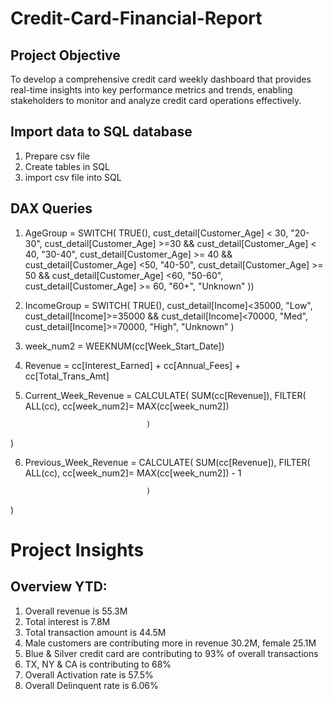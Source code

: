 # Credit-Card-Financial-Report

## Project Objective
To develop a comprehensive credit card weekly dashboard that provides real-time insights into key performance metrics and trends, enabling stakeholders to monitor and analyze credit card operations effectively.

## Import data to SQL database
1) Prepare csv file
2) Create tables in SQL
3) import csv file into SQL

## DAX Queries
1) AgeGroup = SWITCH(
                   TRUE(),
                   cust_detail[Customer_Age] < 30, "20-30",
                   cust_detail[Customer_Age] >=30 && cust_detail[Customer_Age] < 40, "30-40",
                   cust_detail[Customer_Age] >= 40 && cust_detail[Customer_Age] <50, "40-50",
                   cust_detail[Customer_Age] >= 50 && cust_detail[Customer_Age] <60, "50-60",
                   cust_detail[Customer_Age] >= 60, "60+",
                   "Unknown"
                 ))

2) IncomeGroup = SWITCH(
    TRUE(),
    cust_detail[Income]<35000, "Low",
    cust_detail[Income]>=35000 && cust_detail[Income]<70000, "Med",
    cust_detail[Income]>=70000, "High",
    "Unknown"
)

3) week_num2 = WEEKNUM(cc[Week_Start_Date])

4) Revenue = cc[Interest_Earned] + cc[Annual_Fees] + cc[Total_Trans_Amt]

5) Current_Week_Revenue = CALCULATE(
                                  SUM(cc[Revenue]),
                                  FILTER(
                                        ALL(cc),
                                        cc[week_num2]= MAX(cc[week_num2])

                                  )
)

6) Previous_Week_Revenue = CALCULATE(
                                  SUM(cc[Revenue]),
                                  FILTER(
                                        ALL(cc),
                                        cc[week_num2]= MAX(cc[week_num2]) - 1

                                  )
)

# Project Insights

## Overview YTD:
1) Overall revenue is 55.3M
2) Total interest is 7.8M
3) Total transaction amount is 44.5M
4) Male customers are contributing more in revenue 30.2M, female 25.1M
5) Blue & Silver credit card are contributing to 93% of overall transactions
6) TX, NY & CA is contributing to 68%
7) Overall Activation rate is 57.5%
8) Overall Delinquent rate is 6.06%


































